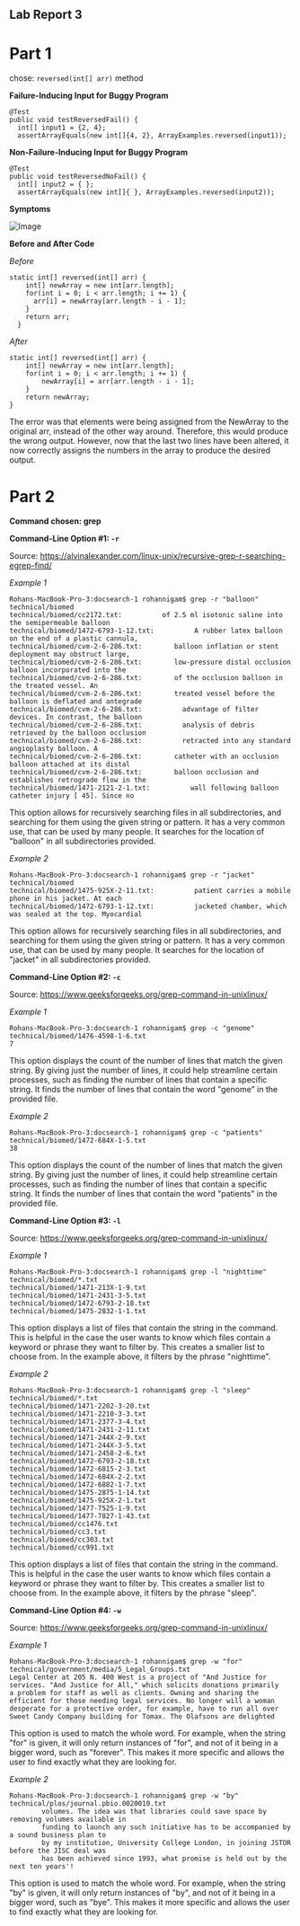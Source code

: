 ## Lab Report 3

# Part 1

chose: `reversed(int[] arr)` method

**Failure-Inducing Input for Buggy Program**
```
@Test
public void testReversedFail() {
  int[] input1 = {2, 4};
  assertArrayEquals(new int[]{4, 2}, ArrayExamples.reversed(input1));
```
**Non-Failure-Inducing Input for Buggy Program**
```
@Test
public void testReversedNoFail() {
  int[] input2 = { };
  assertArrayEquals(new int[]{ }, ArrayExamples.reversed(input2));
```

**Symptoms**

![Image](outputs.jpg)

**Before and After Code**

*Before*
```
static int[] reversed(int[] arr) {
    int[] newArray = new int[arr.length];
    for(int i = 0; i < arr.length; i += 1) {
      arr[i] = newArray[arr.length - i - 1];
    }
    return arr;
  }
```

*After*
```
static int[] reversed(int[] arr) {
    int[] newArray = new int[arr.length];
    for(int i = 0; i < arr.length; i += 1) {
        newArray[i] = arr[arr.length - i - 1];
    }
    return newArray;
}
```

The error was that elements were being assigned from the NewArray to the original arr, instead of the other way around. Therefore, this would produce the wrong output. However, now that the last two lines have been altered, it now correctly assigns the numbers in the array to produce the desired output.

# Part 2

**Command chosen: grep**

**Command-Line Option #1: `-r`**

Source: https://alvinalexander.com/linux-unix/recursive-grep-r-searching-egrep-find/

*Example 1*
```
Rohans-MacBook-Pro-3:docsearch-1 rohannigam$ grep -r "balloon" technical/biomed
technical/biomed/cc2172.txt:          of 2.5 ml isotonic saline into the semipermeable balloon
technical/biomed/1472-6793-1-12.txt:          A rubber latex balloon on the end of a plastic cannula,
technical/biomed/cvm-2-6-286.txt:        balloon inflation or stent deployment may obstruct large,
technical/biomed/cvm-2-6-286.txt:        low-pressure distal occlusion balloon incorporated into the
technical/biomed/cvm-2-6-286.txt:        of the occlusion balloon in the treated vessel. An
technical/biomed/cvm-2-6-286.txt:        treated vessel before the balloon is deflated and antegrade
technical/biomed/cvm-2-6-286.txt:          advantage of filter devices. In contrast, the balloon
technical/biomed/cvm-2-6-286.txt:          analysis of debris retrieved by the balloon occlusion
technical/biomed/cvm-2-6-286.txt:          retracted into any standard angioplasty balloon. A
technical/biomed/cvm-2-6-286.txt:        catheter with an occlusion balloon attached at its distal
technical/biomed/cvm-2-6-286.txt:        balloon occlusion and establishes retrograde flow in the
technical/biomed/1471-2121-2-1.txt:          wall following balloon catheter injury [ 45]. Since no
```
This option allows for recursively searching files in all subdirectories, and searching for them using the given string or pattern. It has a very common use, that can be used by many people. It searches for the location of "balloon" in all subdirectories provided.

*Example 2*
```
Rohans-MacBook-Pro-3:docsearch-1 rohannigam$ grep -r "jacket" technical/biomed
technical/biomed/1475-925X-2-11.txt:          patient carries a mobile phone in his jacket. At each
technical/biomed/1472-6793-1-12.txt:          jacketed chamber, which was sealed at the top. Myocardial
```

This option allows for recursively searching files in all subdirectories, and searching for them using the given string or pattern. It has a very common use, that can be used by many people. It searches for the location of "jacket" in all subdirectories provided.

**Command-Line Option #2: `-c`**

Source: https://www.geeksforgeeks.org/grep-command-in-unixlinux/

*Example 1*
```
Rohans-MacBook-Pro-3:docsearch-1 rohannigam$ grep -c "genome" technical/biomed/1476-4598-1-6.txt
7
```

This option displays the count of the number of lines that match the given string. By giving just the number of lines, it could help streamline certain processes, such as finding the number of lines that contain a specific string. It finds the number of lines that contain the word "genome" in the provided file.

*Example 2*
```
Rohans-MacBook-Pro-3:docsearch-1 rohannigam$ grep -c "patients" technical/biomed/1472-684X-1-5.txt
38
```

This option displays the count of the number of lines that match the given string. By giving just the number of lines, it could help streamline certain processes, such as finding the number of lines that contain a specific string. It finds the number of lines that contain the word "patients" in the provided file.

**Command-Line Option #3: `-l`**

Source: https://www.geeksforgeeks.org/grep-command-in-unixlinux/

*Example 1*

```
Rohans-MacBook-Pro-3:docsearch-1 rohannigam$ grep -l "nighttime" technical/biomed/*.txt
technical/biomed/1471-213X-1-9.txt
technical/biomed/1471-2431-3-5.txt
technical/biomed/1472-6793-2-18.txt
technical/biomed/1475-2832-1-1.txt
```

This option displays a list of files that contain the string in the command. This is helpful in the case the user wants to know which files contain a keyword or phrase they want to filter by. This creates a smaller list to choose from. In the example above, it filters by the phrase "nighttime".

*Example 2*

```
Rohans-MacBook-Pro-3:docsearch-1 rohannigam$ grep -l "sleep" technical/biomed/*.txt
technical/biomed/1471-2202-3-20.txt
technical/biomed/1471-2210-3-3.txt
technical/biomed/1471-2377-3-4.txt
technical/biomed/1471-2431-2-11.txt
technical/biomed/1471-244X-2-9.txt
technical/biomed/1471-244X-3-5.txt
technical/biomed/1471-2458-2-6.txt
technical/biomed/1472-6793-2-18.txt
technical/biomed/1472-6815-2-3.txt
technical/biomed/1472-684X-2-2.txt
technical/biomed/1472-6882-1-7.txt
technical/biomed/1475-2875-1-14.txt
technical/biomed/1475-925X-2-1.txt
technical/biomed/1477-7525-1-9.txt
technical/biomed/1477-7827-1-43.txt
technical/biomed/cc1476.txt
technical/biomed/cc3.txt
technical/biomed/cc303.txt
technical/biomed/cc991.txt
```
This option displays a list of files that contain the string in the command. This is helpful in the case the user wants to know which files contain a keyword or phrase they want to filter by. This creates a smaller list to choose from. In the example above, it filters by the phrase "sleep".

**Command-Line Option #4: `-w`**

Source: https://www.geeksforgeeks.org/grep-command-in-unixlinux/

*Example 1*

```
Rohans-MacBook-Pro-3:docsearch-1 rohannigam$ grep -w "for" technical/government/media/5_Legal_Groups.txt 
Legal Center at 205 N. 400 West is a project of "And Justice for
services. "And Justice for All," which solicits donations primarily
a problem for staff as well as clients. Owning and sharing the
efficient for those needing legal services. No longer will a woman
desperate for a protective order, for example, have to run all over
Sweet Candy Company building for Tomax. The Olafsons are delighted
```
This option is used to match the whole word. For example, when the string "for" is given, it will only return instances of "for", and not of it being in a bigger word, such as "forever". This makes it more specific and allows the user to find exactly what they are looking for.

*Example 2*

```
Rohans-MacBook-Pro-3:docsearch-1 rohannigam$ grep -w "by" technical/plos/journal.pbio.0020010.txt 
        volumes. The idea was that libraries could save space by removing volumes available in
        funding to launch any such initiative has to be accompanied by a sound business plan to
        by my institution, University College London, in joining JSTOR before the JISC deal was
        has been achieved since 1993, what promise is held out by the next ten years'!
```
This option is used to match the whole word. For example, when the string "by" is given, it will only return instances of "by", and not of it being in a bigger word, such as "bye". This makes it more specific and allows the user to find exactly what they are looking for.
